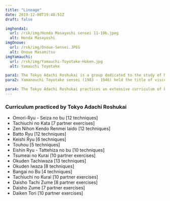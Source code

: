```yaml
---
title: "Lineage"
date: 2019-12-08T19:48:51Z
draft: false

imghonda1:
  url: /rsk/img/Honda Masayoshi sensei 11-19b.jpeg
  alt: Honda Masayoshi
imgOnoue:
  url: /rsk/img/Onoue-Sensei.JPEG
  alt: Onoue Masamitsu
imgYamauchi:
  url: /rsk/img/Yamauchi-Toyotake-Hoken.jpg
  alt: Yamauchi Toyotake

para1: The Tokyo Adachi Roshukai is a group dedicated to the study of Muso Jikiden Eishin Ryu Iai (Yamanouchi-ha).  Muso Jikiden Eishin Ryu (MJER) originates from Tosa Province (modern day Kochi), which was ruled by the Yamauchi clan throughout the Edo Period.  The Tokyo Adachi Roshukai is led by Honda Masayoshi Jushin sensei who was awarded Iaijutsu Kongen no Maki by his teacher Onoue Masamitsu sensei. From Onoue sensei, our lineage goes through Kono Kanemitsu, Yamanouchi Toyotake, and Oe Masaji sensei.  Honda sensei was also a student of Iwata Norikazu sensei, the founder of the Roshukai.
para2: Yamanouchi Toyotake sensei (1903 - 1946) held the title of viscount and was a direct student of 17th generation instructor Oe Masaji (1852 - 1927).  He was one of multiple students to receive the Iaijutsu Kongen no Maki, a scroll signifying complete transmission.  As the grandson of daimyo Yamauchi Yodo, Oe sensei's former lord, he was taught iai befitting a lord.  While the core remains the same, this manifests through small stylistic differences from other branches of MJER.

para4: The Tokyo Adachi Roshukai practices an extensive curriculum of both solo iai forms and paired kata.  Honda sensei is also a member of the Zen Nihon Kendo Renmei (ZNKR) and holds the rank of Kyoshi 7dan.
---
```


<!-- ![[img src=attached-image.jpg alt=foobar]] -->

<!-- ![Honda sensei](/rsk/img/honda-1.png) -->



<!-- <img src="/honda-1.png" alt="alt" /> -->




### Curriculum practiced by Tokyo Adachi Roshukai

* Omori-Ryu - Seiza no bu [12 techniques]</li>
* Tachiuchi no Kata [7 partner exercises]
* Zen Nihon Kendo Renmei Iaido [12 techniques]
* Batto Ryu [12 techniques]
* Keishi Ryu [6 techniques]
* Touhou [5 techniques]
* Eishin Ryu - Tattehiza no bu [10 techniques]
* Tsumeai no Kurai  [10 partner exercises]
* Okuden Tachiwaza  [13 techniques]
* Okuden Iwaza [8 techniques]
* Bangai no Bu  [4 techniques]
* Tachiuchi no Kurai  [10 partner exercises]
* Daisho Tachi Zume [8 partner exercises]
* Daisho Zume  [7 partner exercises]
* Daiken Tori  [10 partner exercises]
